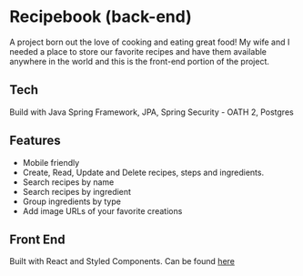 # Recipebook (back-end)

A project born out the love of cooking and eating great food! My wife and I needed a place to store our favorite recipes and have them available anywhere in the world and this is the front-end portion of  the project. 

## Tech
Build with Java Spring Framework, JPA, Spring Security - OATH 2, Postgres

## Features
* Mobile friendly
* Create, Read, Update and Delete recipes, steps and ingredients.
* Search recipes by name
* Search recipes by ingredient
* Group ingredients by type
* Add image URLs of your favorite creations 

## Front End
Built with React and Styled Components. Can be found  [here](https://github.com/kai-blt/recipebook-frontend)
